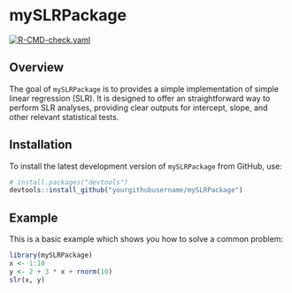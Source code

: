 # mySLRPackage
[![R-CMD-check.yaml](https://github.com/ChloeYan1005/mySLRPackage/actions/workflows/R-CMD-check.yaml/badge.svg)](https://github.com/ChloeYan1005/mySLRPackage/actions/workflows/R-CMD-check.yaml)
## Overview

The goal of `mySLRPackage` is to provides a simple implementation of simple linear regression (SLR). It is designed to offer an straightforward way to perform SLR analyses, providing clear outputs for intercept, slope, and other relevant statistical tests.

## Installation

To install the latest development version of `mySLRPackage` from GitHub, use:

``` r
# install.packages("devtools")
devtools::install_github("yourgithubusername/mySLRPackage")
```

## Example

This is a basic example which shows you how to solve a common problem:

``` r
library(mySLRPackage)
x <- 1:10
y <- 2 + 3 * x + rnorm(10)
slr(x, y)
```
